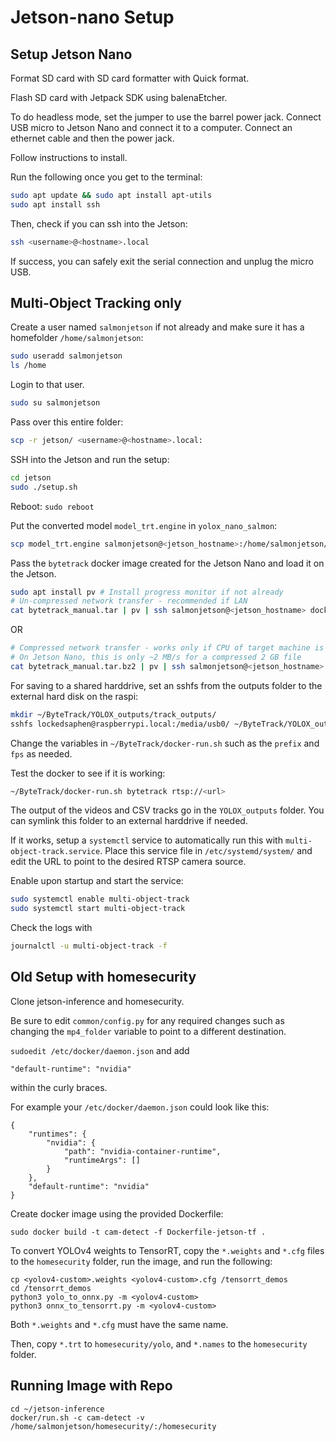 # Jetson-nano Setup

## Setup Jetson Nano

Format SD card with SD card formatter with Quick format.

Flash SD card with Jetpack SDK using balenaEtcher.

To do headless mode, set the jumper to use the barrel power jack. Connect USB micro to Jetson Nano and
connect it to a computer. Connect an ethernet cable and then the power jack.

Follow instructions to install.

Run the following once you get to the terminal:

```bash
sudo apt update && sudo apt install apt-utils
sudo apt install ssh
```

Then, check if you can ssh into the Jetson:
```bash
ssh <username>@<hostname>.local
```

If success, you can safely exit the serial connection and unplug the micro USB.

## Multi-Object Tracking only

Create a user named `salmonjetson` if not already and make sure it has a homefolder `/home/salmonjetson`:
```bash
sudo useradd salmonjetson
ls /home
```

Login to that user.
```bash
sudo su salmonjetson
```

Pass over this entire folder:
```bash
scp -r jetson/ <username>@<hostname>.local:
```

SSH into the Jetson and run the setup:
```bash
cd jetson
sudo ./setup.sh
```

Reboot: `sudo reboot`

Put the converted model `model_trt.engine` in `yolox_nano_salmon`:
```bash
scp model_trt.engine salmonjetson@<jetson_hostname>:/home/salmonjetson/ByteTrack/YOLOX_outputs/yolox_nano_salmon
```

Pass the `bytetrack` docker image created for the Jetson Nano and load it on the Jetson.
```bash
sudo apt install pv # Install progress monitor if not already
# Un-compressed network transfer - recommended if LAN
cat bytetrack_manual.tar | pv | ssh salmonjetson@<jetson_hostname> docker load
```

OR
```bash
# Compressed network transfer - works only if CPU of target machine is powerful
# On Jetson Nano, this is only ~2 MB/s for a compressed 2 GB file
cat bytetrack_manual.tar.bz2 | pv | ssh salmonjetson@<jetson_hostname> docker load
```

For saving to a shared harddrive, set an sshfs from the outputs folder to the external hard disk on the raspi:

```bash
mkdir ~/ByteTrack/YOLOX_outputs/track_outputs/
sshfs lockedsaphen@raspberrypi.local:/media/usb0/ ~/ByteTrack/YOLOX_outputs/track_outputs/ -o IdentityFile=~/.ssh/revtunnel_id_rsa
```

Change the variables in `~/ByteTrack/docker-run.sh` such as the `prefix` and `fps` as needed.

Test the docker to see if it is working:
```bash
~/ByteTrack/docker-run.sh bytetrack rtsp://<url>
```

The output of the videos and CSV tracks go in the `YOLOX_outputs` folder. You can symlink this
folder to an external harddrive if needed.

If it works, setup a `systemctl` service to automatically run this with
`multi-object-track.service`. Place this service file in `/etc/systemd/system/`
and edit the URL to point to the desired RTSP camera source.

Enable upon startup and start the service:
```bash
sudo systemctl enable multi-object-track
sudo systemctl start multi-object-track
```

Check the logs with
```bash
journalctl -u multi-object-track -f
```

## Old Setup with homesecurity

Clone jetson-inference and homesecurity.

Be sure to edit `common/config.py` for any required changes such as
changing the `mp4_folder` variable to point to a different destination.

`sudoedit /etc/docker/daemon.json` and add
```
"default-runtime": "nvidia"
```
within the curly braces.

For example your `/etc/docker/daemon.json` could look like this:

```
{
    "runtimes": {
        "nvidia": {
            "path": "nvidia-container-runtime",
            "runtimeArgs": []
        }
    },
    "default-runtime": "nvidia"
}
```

Create docker image using the provided Dockerfile:
```
sudo docker build -t cam-detect -f Dockerfile-jetson-tf .
```

To convert YOLOv4 weights to TensorRT, copy the `*.weights` and `*.cfg` files
to the `homesecurity` folder, run the image, and run the following:

```
cp <yolov4-custom>.weights <yolov4-custom>.cfg /tensorrt_demos
cd /tensorrt_demos
python3 yolo_to_onnx.py -m <yolov4-custom>
python3 onnx_to_tensorrt.py -m <yolov4-custom>
```

Both `*.weights` and `*.cfg` must have the same name.

Then, copy `*.trt` to `homesecurity/yolo`, and `*.names` to the `homesecurity` folder.

## Running Image with Repo

```
cd ~/jetson-inference
docker/run.sh -c cam-detect -v /home/salmonjetson/homesecurity/:/homesecurity
```
